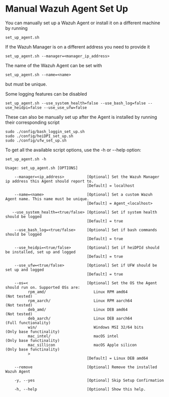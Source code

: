 # Manual Wazuh Agent Set Up
You can manually set up a Wazuh Agent or install it on a different machine by running 
```
set_up_agent.sh
```

If the Wazuh Manager is on a different address you need to provide it
```
set_up_agent.sh --manager=<manager_ip_address>
```

The name of the Wazuh Agent can be set with
```
set_up_agent.sh --name=<name>
```
but must be unique.

Some logging features can be disabled 
```
set_up_agent.sh --use_system_health=false --use_bash_log=false --use_heidpi=false --use_use_ufw=false
```
These can also be manually set up after the Agent is installed by running their corresponding script
```
sudo ./config/bash_loggin_set_up.sh
sudo ./config/heiDPI_set_up.sh
sudo ./config/ufw_set_up.sh
```


To get all the available script options, use the -h or --help option:
```
set_up_agent.sh -h

Usage: set_up_agent.sh [OPTIONS]

    --manager=<ip_address>          [Optional] Set the Wazuh Manager ip address this Agent should report to.
                                    [Default] = localhost

    --name=<name>                   [Optional] Set a custom Wazuh Agent name. This name must be unique.
                                    [Default] = Agent_<localhost>

   --use_system_health=<true/false> [Optional] Set if system health should be logged
                                    [Default] = true
    
    --use_bash_log=<true/false>     [Optional] Set if bash commands should be logged
                                    [Default] = true

    --use_heidpi=<true/false>       [Optional] Set if heiDPId should be installed, set up and logged
                                    [Default] = true

    --use_ufw=<true/false>          [Optional] Set if UFW should be set up and logged
                                    [Default] = true

    --os=<                          [Optional] Set the OS the Agent should run on. Supported OSs are:
          rpm_amd/                     Linux RPM amd64                (Not tested)
          rpm_aarch/                   Linux RPM aarch64              (Not tested)
          deb_amd/                     Linux DEB amd64                (Not tested)
          deb_aarch/                   Linux DEB aarch64              (Full functionality)
          win/                         Windows MSI 32/64 bits         (Only base functinality)
          mac_intel/                   macOS intel                    (Only base functinality)
          mac_sillicon                 macOS Apple silicon            (Only base functinality)
          >
                                    [Default] = Linux DEB amd64

    --remove                        [Optional] Remove the installed Wazuh Agent

    -y, --yes                       [Optional] Skip Setup Confirmation

    -h, --help                      [Optional] Show this help.

```
